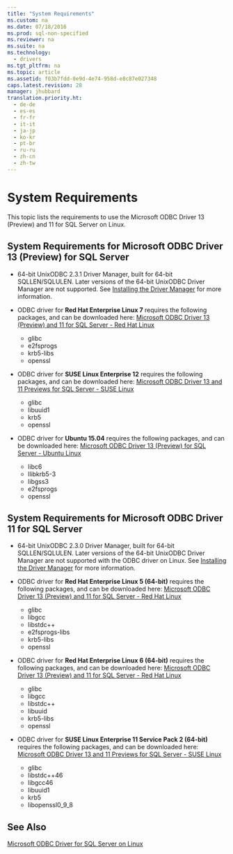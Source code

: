 ```yaml
---
title: "System Requirements"
ms.custom: na
ms.date: 07/18/2016
ms.prod: sql-non-specified
ms.reviewer: na
ms.suite: na
ms.technology: 
  - drivers
ms.tgt_pltfrm: na
ms.topic: article
ms.assetid: f03b7fdd-0e9d-4e74-958d-e8c87e027348
caps.latest.revision: 28
manager: jhubbard
translation.priority.ht: 
  - de-de
  - es-es
  - fr-fr
  - it-it
  - ja-jp
  - ko-kr
  - pt-br
  - ru-ru
  - zh-cn
  - zh-tw
---
```

# System Requirements
This topic lists the requirements to use the  Microsoft  ODBC Driver 13 (Preview) and 11 for  SQL Server  on Linux.  
  
## System Requirements for Microsoft ODBC Driver 13 (Preview) for SQL Server  
  
-   64-bit UnixODBC 2.3.1 Driver Manager, built for 64-bit SQLLEN/SQLULEN. Later versions of the 64-bit UnixODBC Driver Manager are not supported. See [Installing the Driver Manager](../content/Installing-the-Driver-Manager.md) for more information.  
  
-   ODBC driver for **Red Hat Enterprise Linux 7** requires the following packages, and can be downloaded here: [Microsoft ODBC Driver 13 (Preview) and 11 for SQL Server - Red Hat Linux](http://go.microsoft.com/fwlink/?LinkId=267321)  
    -   glibc  
    -   e2fsprogs  
    -   krb5-libs  
    -   openssl  
  
-   ODBC driver for **SUSE Linux Enterprise 12** requires the following packages, and can be downloaded here: [Microsoft ODBC Driver 13 and 11 Previews for SQL Server - SUSE Linux](https://www.microsoft.com/en-us/download/details.aspx?id=34687)  
    -   glibc  
    -   libuuid1  
    -   krb5  
    -   openssl  
  
-   ODBC driver for **Ubuntu 15.04** requires the following packages, and can be downloaded here: [Microsoft ODBC Driver 13 (Preview) for SQL Server - Ubuntu Linux](https://www.microsoft.com/en-us/download/details.aspx?id=50419)  
    -   libc6  
    -   llibkrb5-3  
    -   libgss3  
    -   e2fsprogs  
    -   openssl  
  
## System Requirements for Microsoft ODBC Driver 11 for SQL Server  
  
-   64-bit UnixODBC 2.3.0 Driver Manager, built for 64-bit SQLLEN/SQLULEN. Later versions of the 64-bit UnixODBC Driver Manager are not supported with the ODBC driver on Linux. See [Installing the Driver Manager](../content/Installing-the-Driver-Manager.md) for more information.  
  
-   ODBC driver for **Red Hat Enterprise Linux 5 (64-bit)** requires the following packages, and can be downloaded here: [Microsoft ODBC Driver 13 (Preview) and 11 for SQL Server - Red Hat Linux](http://go.microsoft.com/fwlink/?LinkId=267321)  
    -   glibc  
    -   libgcc  
    -   libstdc++  
    -   e2fsprogs-libs  
    -   krb5-libs  
    -   openssl  
  
-   ODBC driver for  **Red Hat Enterprise Linux 6 (64-bit)** requires the following packages, and can be downloaded here: [Microsoft ODBC Driver 13 (Preview) and 11 for SQL Server - Red Hat Linux](http://go.microsoft.com/fwlink/?LinkId=267321)  
    -   glibc  
    -   libgcc  
    -   libstdc++  
    -   libuuid  
    -   krb5-libs  
    -   openssl  
  
-   ODBC driver for **SUSE Linux Enterprise 11 Service Pack 2 (64-bit)** requires the following packages, and can be downloaded here: [Microsoft ODBC Driver 13 and 11 Previews for SQL Server - SUSE Linux](http://go.microsoft.com/fwlink/?LinkId=264916)  
    -   glibc  
    -   libstdc++46  
    -   libgcc46  
    -   libuuid1  
    -   krb5  
    -   libopenssl0_9_8  
  
## See Also  
[Microsoft ODBC Driver for SQL Server on Linux](../content/Microsoft-ODBC-Driver-for-SQL-Server-on-Linux.md)  
  
